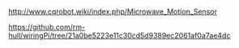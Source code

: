 http://www.cqrobot.wiki/index.php/Microwave_Motion_Sensor


https://github.com/rm-hull/wiringPi/tree/21a0be5223e11c30cd5d9389ec2061af0a7ae4dc
